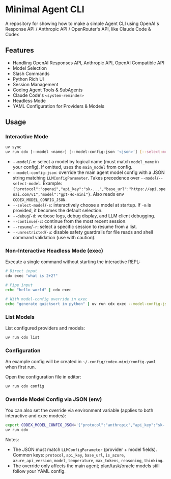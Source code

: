 # Minimal Agent CLI

A repository for showing how to make a simple Agent CLI using OpenAI's Response API / Anthropic API / OpenRouter's API, like Claude Code & Codex

## Features
- Handling OpenAI Responses API, Anthropic API, OpenAI Compatible API
- Model Selection
- Slash Commands
- Python Rich UI
- Session Management
- Coding Agent Tools & SubAgents
- Claude Code's `<system-reminder>`
- Headless Mode
- YAML Configuration for Providers & Models


## Usage

### Interactive Mode

```bash
uv sync
uv run cdx [--model <name>] [--model-config-json '<json>'] [--select-model] [--debug] [--continue]
```

- `--model`/`-m`: select a model by logical name (must match `model_name` in your config). If omitted, uses the `main_model` from config.
- `--model-config-json`: override the main agent model config with a JSON string matching `LLMConfigParameter`. Takes precedence over `--model`/`--select-model`. Example: `{"protocol":"openai","api_key":"sk-...","base_url":"https://api.openai.com/v1","model":"gpt-4o-mini"}`. Also reads env `CODEX_MODEL_CONFIG_JSON`.
- `--select-model`/`-s`: interactively choose a model at startup. If `-m` is provided, it becomes the default selection.
- `--debug`/`-d`: verbose logs, debug display, and LLM client debugging.
- `--continue`/`-c`: continue from the most recent session.
- `--resume`/`-r`: select a specific session to resume from a list.
- `--unrestricted`/`-u`: disable safety guardrails for file reads and shell command validation (use with caution).


### Non-Interactive Headless Mode (exec)

Execute a single command without starting the interactive REPL:

```bash
# Direct input
cdx exec "what is 2+2?"

# Pipe input
echo "hello world" | cdx exec

# With model-config override in exec
echo "generate quicksort in python" | uv run cdx exec --model-config-json '{"protocol":"responses","api_key":"sk-...","base_url":"https://api.openai.com/v1","model":"gpt-5-2025-08-07","reasoning":{"effort":"high"}}'
```

### List Models

List configured providers and models:

```bash
uv run cdx list
```

### Configuration

An example config will be created in `~/.config/codex-mini/config.yaml` when first run.


Open the configuration file in editor:

```bash
uv run cdx config
```

### Override Model Config via JSON (env)

You can also set the override via environment variable (applies to both interactive and exec modes):

```bash
export CODEX_MODEL_CONFIG_JSON='{"protocol":"anthropic","api_key":"sk-...","base_url":"https://api.anthropic.com","model":"claude-3-7-sonnet","thinking":{"type":"enabled","budget_tokens":1024}}'
uv run cdx
```

Notes:
- The JSON must match `LLMConfigParameter` (provider + model fields). Common keys: `protocol`, `api_key`, `base_url`, `is_azure`, `azure_api_version`, `model`, `temperature`, `max_tokens`, `reasoning`, `thinking`.
- The override only affects the main agent; plan/task/oracle models still follow your YAML config.

